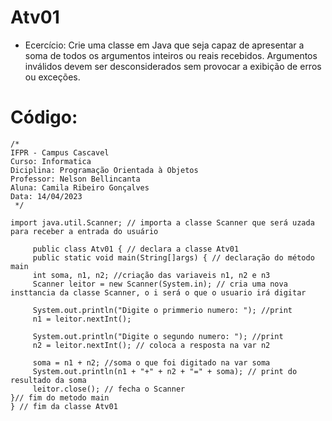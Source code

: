 # Atv01
* Ecercício: Crie uma classe em Java que seja capaz de apresentar a soma de todos os argumentos inteiros ou reais recebidos. Argumentos 
inválidos devem ser desconsiderados sem provocar a exibição de erros ou exceções.

# Código:
    /*
    IFPR - Campus Cascavel
    Curso: Informatica
    Diciplina: Programação Orientada à Objetos
    Professor: Nelson Bellincanta
    Aluna: Camila Ribeiro Gonçalves
    Data: 14/04/2023
     */

    import java.util.Scanner; // importa a classe Scanner que será uzada para receber a entrada do usuário

         public class Atv01 { // declara a classe Atv01
         public static void main(String[]args) { // declaração do método main
         int soma, n1, n2; //criação das variaveis n1, n2 e n3
         Scanner leitor = new Scanner(System.in); // cria uma nova insttancia da classe Scanner, o i será o que o usuario irá digitar
    
         System.out.println("Digite o primmerio numero: "); //print
         n1 = leitor.nextInt();
    
         System.out.println("Digite o segundo numero: "); //print
         n2 = leitor.nextInt(); // coloca a resposta na var n2
    
         soma = n1 + n2; //soma o que foi digitado na var soma
         System.out.println(n1 + "+" + n2 + "=" + soma); // print do resultado da soma
         leitor.close(); // fecha o Scanner
    }// fim do metodo main
    } // fim da classe Atv01
